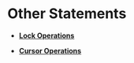 # Other Statements<a name="EN-US_TOPIC_0245374629"></a>

-   **[Lock Operations](lock-operations.md)**  

-   **[Cursor Operations](cursor-operations.md)**  



